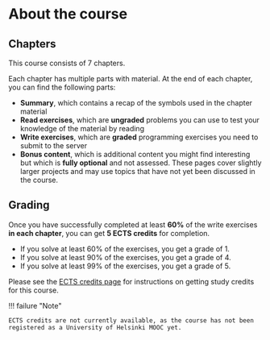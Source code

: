 # About the course

## Chapters

This course consists of 7 chapters.

Each chapter has multiple parts with material.
At the end of each chapter, you can find the following parts:

- **Summary**, which contains a recap of the symbols used in the chapter material
- **Read exercises**, which are **ungraded** problems you can use to test your knowledge of the material by reading
- **Write exercises**, which are **graded** programming exercises you need to submit to the server
- **Bonus content**, which is additional content you might find interesting but which is **fully optional** and not assessed.
These pages cover slightly larger projects and may use topics that have not yet been discussed in the course.

## Grading

Once you have successfully completed at least **60%** of the write exercises **in each chapter**, you can get **5 ECTS credits** for completion.

- If you solve at least 60% of the exercises, you get a grade of 1.
- If you solve at least 90% of the exercises, you get a grade of 4.
- If you solve at least 99% of the exercises, you get a grade of 5.

Please see the [ECTS credits page](../../credits.md) for instructions on getting study credits for this course.

!!! failure "Note"
    
    ECTS credits are not currently available, as the course has not been registered as a University of Helsinki MOOC yet.
